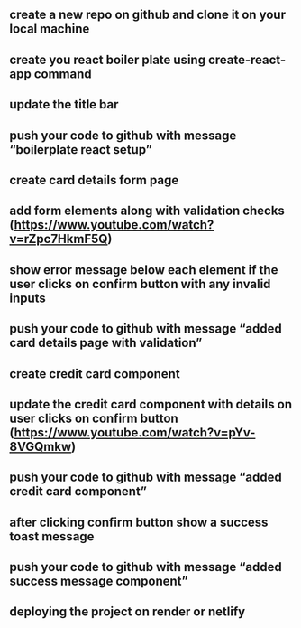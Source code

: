 create a new repo on github and clone it on your local machine
---
create you react boiler plate using create-react-app command
---
update the title bar
---
push your code to github with message “boilerplate react setup”
---
create card details form page
---
add form elements along with validation checks (https://www.youtube.com/watch?v=rZpc7HkmF5Q)
---
show error message below each element if the user clicks on confirm button with any invalid inputs
---
push your code to github with message “added card details page with validation”
---
create credit card component
---
update the credit card component with details on user clicks on confirm button (https://www.youtube.com/watch?v=pYv-8VGQmkw)
---
push your code to github with message “added credit card component”
---
after clicking confirm button show a success toast message
---
push your code to github with message “added success message component”
---
deploying the project on render or netlify
---
